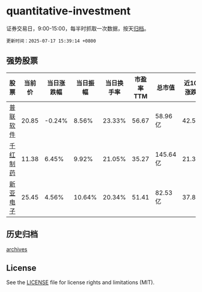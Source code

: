 # quantitative-investment

证券交易日，9:00-15:00，每半时抓取一次数据，按天[归档](archives)。

`更新时间：2025-07-17 15:39:14 +0800`

## 强势股票

|股票|当前价|当日涨跌幅|当日振幅|当日换手率|市盈率TTM|总市值|近10日涨跌幅|
|----|----|----|----|----|----|----|----|
|[普联软件](https://xueqiu.com/S/SZ300996)|20.85|-0.24%|8.56%|23.33%|56.67|58.96亿|42.52%|
|[千红制药](https://xueqiu.com/S/SZ002550)|11.38|6.45%|9.92%|21.05%|35.27|145.64亿|21.32%|
|[新亚电子](https://xueqiu.com/S/SH605277)|25.45|4.56%|10.64%|20.34%|51.41|82.53亿|37.87%|

## 历史归档

[archives](archives)

## License

See the [LICENSE](LICENSE) file for license rights and limitations (MIT).